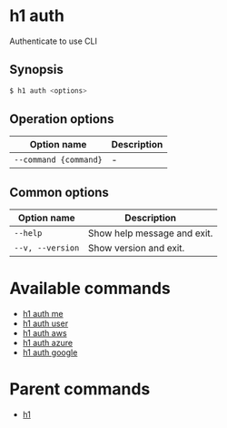 
# h1 auth

Authenticate to use CLI

## Synopsis

```bash
$ h1 auth <options>
```

## Operation options

| Option name               | Description |
| ------------------------- | ----------- |
| ```--command {command}``` | -           |

## Common options

| Option name          | Description                 |
| -------------------- | --------------------------- |
| ```--help```         | Show help message and exit. |
| ```--v, --version``` | Show version and exit.      |

# Available commands

* [h1 auth me](./me/README.md)
* [h1 auth user](./user/README.md)
* [h1 auth aws](./aws/README.md)
* [h1 auth azure](./azure/README.md)
* [h1 auth google](./google/README.md)

# Parent commands

* [h1](./../README.md)
